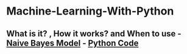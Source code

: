 # Machine-Learning-With-Python

## What is it? , How it works? and When to use - [Naive Bayes Model](https://github.com/sureshannapureddy/Machine-Learning-With-Python/blob/master/Naive%20Bayes%20Model.md)  - [Python Code](https://github.com/sureshannapureddy/Machine-Learning-With-Python/blob/master/NaiveBayes.md)
